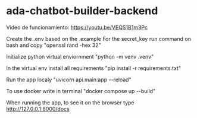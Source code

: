 # ada-chatbot-builder-backend
Video de funcionamiento: https://youtu.be/VEQS1B1m3Pc

Create the .env based on the .example
For the secret_key run command on bash and copy
"openssl rand -hex 32"

Initialize python virtual enviornment
"python -m venv .venv"

In the virtual env install all requirements
"pip install -r requirements.txt"

Run the app localy
"uvicorn api.main:app --reload"

To use docker write in terminal
"docker compose up --build"

When running the app, to see it on the browser type http://127.0.0.1:8000/docs
